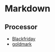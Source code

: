 # Markdown

## Processor
* [Blackfriday](https://github.com/russross/blackfriday)
* [goldmark](https://github.com/yuin/goldmark)
